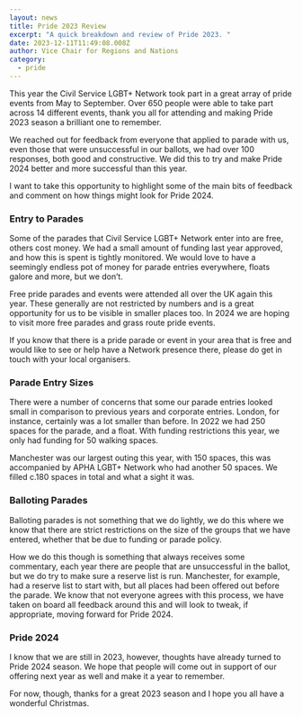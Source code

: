 ```yaml
---
layout: news
title: Pride 2023 Review
excerpt: "A quick breakdown and review of Pride 2023. "
date: 2023-12-11T11:49:08.008Z
author: Vice Chair for Regions and Nations
category:
  - pride
---
```

This year the Civil Service LGBT+ Network took part in a great array of pride events from May to September. Over 650 people were able to take part across 14 different events, thank you all for attending and making Pride 2023 season a brilliant one to remember. 

We reached out for feedback from everyone that applied to parade with us, even those that were unsuccessful in our ballots, we had over 100 responses, both good and constructive. We did this to try and make Pride 2024 better and more successful than this year. 

I want to take this opportunity to highlight some of the main bits of feedback and comment on how things might look for Pride 2024.

### Entry to Parades

Some of the parades that Civil Service LGBT+ Network enter into are free, others cost money. We had a small amount of funding last year approved, and how this is spent is tightly monitored. We would love to have a seemingly endless pot of money for parade entries everywhere, floats galore and more, but we don’t.

Free pride parades and events were attended all over the UK again this year. These generally are not restricted by numbers and is a great opportunity for us to be visible in smaller places too. In 2024 we are hoping to visit more free parades and grass route pride events. 

If you know that there is a pride parade or event in your area that is free and would like to see or help have a Network presence there, please do get in touch with your local organisers.

### Parade Entry Sizes

There were a number of concerns that some our parade entries looked small in comparison to previous years and corporate entries. London, for instance, certainly was a lot smaller than before. In 2022 we had 250 spaces for the parade, and a float. With funding restrictions this year, we only had funding for 50 walking spaces. 

Manchester was our largest outing this year, with 150 spaces, this was accompanied by APHA LGBT+ Network who had another 50 spaces. We filled c.180 spaces in total and what a sight it was. 

### Balloting Parades

Balloting parades is not something that we do lightly, we do this where we know that there are strict restrictions on the size of the groups that we have entered, whether that be due to funding or parade policy.

How we do this though is something that always receives some commentary, each year there are people that are unsuccessful in the ballot, but we do try to make sure a reserve list is run. Manchester, for example, had a reserve list to start with, but all places had been offered out before the parade. We know that not everyone agrees with this process, we have taken on board all feedback around this and will look to tweak, if appropriate, moving forward for Pride 2024.

### Pride 2024

I know that we are still in 2023, however, thoughts have already turned to Pride 2024 season. We hope that people will come out in support of our offering next year as well and make it a year to remember. 

For now, though, thanks for a great 2023 season and I hope you all have a wonderful Christmas.